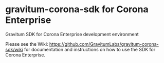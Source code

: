 # gravitum-corona-sdk for Corona Enterprise
Gravitum SDK for Corona Enterprise development environment

Please see the Wiki: https://github.com/GravitumLabs/gravitum-corona-sdk/wiki for documentation and instructions on how to use the SDK for Corona Enterprise.
